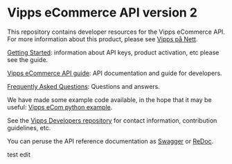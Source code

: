 # Vipps eCommerce API version 2

This repository contains developer resources for the Vipps eCommerce API.
For more information about this product, please see
[Vipps på Nett](https://www.vipps.no/bedrift/vipps-pa-nett).

[Getting Started](https://github.com/vippsas/vipps-developers/blob/master/vipps-developer-portal-getting-started.md): information about API keys, product activation, etc please see the guide.

[Vipps eCommerce API guide](vipps-ecom-api.md): API documentation and guide for developers.

[Frequently Asked Questions](vipps-ecom-api-faq.md): Questions and answers.

We have made some example code available, in the hope that it may be useful:
[Vipps eCom python example](https://github.com/vippsas/vipps-developers/tree/master/code-examples/ecom_python_example).

See the [Vipps Developers repository](https://github.com/vippsas/vipps-developers) 
for
contact information,
contribution guidelines,
etc.

You can peruse the API reference documentation as [Swagger](https://vippsas.github.io/vipps-ecom-api/) or [ReDoc](https://vippsas.github.io/vipps-ecom-api/redoc.html).

test edit
